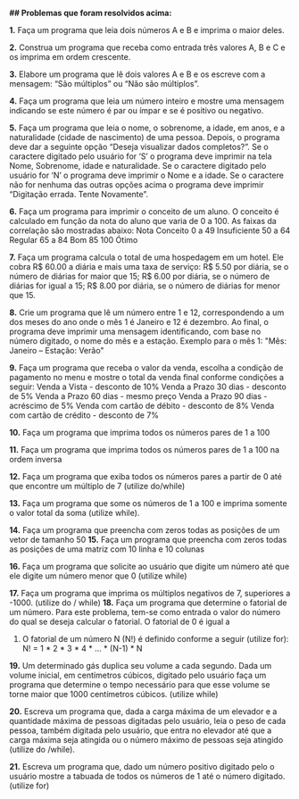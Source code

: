 **## Problemas que foram resolvidos acima:**

**1.** Faça um programa que leia dois números A e B e imprima o maior
deles.

**2.** Construa um programa que receba como entrada três valores A, B
e C e os imprima em ordem crescente.

**3.** Elabore um programa que lê dois valores A e B e os escreve com
a mensagem: “São múltiplos” ou “Não são múltiplos”.

**4.** Faça um programa que leia um número inteiro e mostre uma
mensagem indicando se este número é par ou ímpar e se é
positivo ou negativo.

**5.** Faça um programa que leia o nome, o sobrenome, a idade, em
anos, e a naturalidade (cidade de nascimento) de uma pessoa.
Depois, o programa deve dar a seguinte opção “Deseja
visualizar dados completos?”. Se o caractere digitado pelo
usuário for ‘S’ o programa deve imprimir na tela Nome,
Sobrenome, idade e naturalidade. Se o caractere digitado pelo
usuário for ‘N’ o programa deve imprimir o Nome e a idade. Se
o caractere não for nenhuma das outras opções acima o programa
deve imprimir “Digitação errada. Tente Novamente”.

**6.** Faça um programa para imprimir o conceito de um aluno. O
conceito é calculado em função da nota do aluno que varia de 0
a 100. As faixas da correlação são mostradas abaixo:
Nota Conceito
0 a 49 Insuficiente
50 a 64 Regular
65 a 84 Bom
85 100 Ótimo

**7.** Faça um programa calcula o total de uma hospedagem em um
hotel. Ele cobra R$ 60.00 a diária e mais uma taxa de serviço:
R$ 5.50 por diária, se o número de diárias for maior que 15;
R$ 6.00 por diária, se o número de diárias for igual a 15;
R$ 8.00 por diária, se o número de diárias for menor que 15.

**8.** Crie um programa que lê um número entre 1 e 12, correspondendo
a um dos meses do ano onde o mês 1 é Janeiro e 12 é dezembro.
Ao final, o programa deve imprimir uma mensagem identificando,
com base no número digitado, o nome do mês e a estação.
Exemplo para o mês 1: "Mês: Janeiro – Estação: Verão"

**9.** Faça um programa que receba o valor da venda, escolha a
condição de pagamento no menu e mostre o total da venda final
conforme condições a seguir:
Venda a Vista - desconto de 10%
Venda a Prazo 30 dias - desconto de 5%
Venda a Prazo 60 dias - mesmo preço
Venda a Prazo 90 dias - acréscimo de 5%
Venda com cartão de débito - desconto de 8%
Venda com cartão de crédito - desconto de 7%

**10.** Faça um programa que imprima todos os números pares de 1
a 100

**11.** Faça um programa que imprima todos os números pares de 1
a 100 na ordem inversa

**12.** Faça um programa que exiba todos os números pares a
partir de 0 até que encontre um múltiplo de 7 (utilize
do/while)

**13.** Faça um programa que some os números de 1 a 100 e imprima
somente o valor total da soma (utilize while).

**14.** Faça um programa que preencha com zeros todas as posições
de um vetor de tamanho 50
**15.** Faça um programa que preencha com zeros todas as posições
de uma matriz com 10 linha e 10 colunas

**16.** Faça um programa que solicite ao usuário que digite um
número até que ele digite um número menor que 0 (utilize
while)

**17.** Faça um programa que imprima os múltiplos negativos de 7,
superiores a -1000. (utilize do / while)
**18.** Faça um programa que determine o fatorial de um número.
Para este problema, tem-se como entrada o valor do número do
qual se deseja calcular o fatorial. O fatorial de 0 é igual a
1. O fatorial de um número N (N!) é definido conforme a seguir
(utilize for):
N! = 1 * 2 * 3 * 4 * ... * (N-1) * N

**19.** Um determinado gás duplica seu volume a cada segundo.
Dada um volume inicial, em centímetros cúbicos, digitado pelo
usuário faça um programa que determine o tempo necessário para
que esse volume se torne maior que 1000 centímetros cúbicos.
(utilize while)

**20.** Escreva um programa que, dada a carga máxima de um
elevador e a quantidade máxima de pessoas digitadas pelo
usuário, leia o peso de cada pessoa, também digitada pelo
usuário, que entra no elevador até que a carga máxima seja
atingida ou o número máximo de pessoas seja atingido (utilize
do /while).

**21.** Escreva um programa que, dado um número positivo digitado
pelo o usuário mostre a tabuada de todos os números de 1 até o
número digitado. (utilize for)
